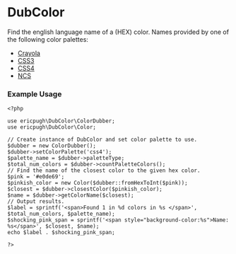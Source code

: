 # DubColor

Find the english language name of a (HEX) color. Names provided by one of the following color palettes:
* [Crayola](https://www.wikiwand.com/en/List_of_Crayola_crayon_colors)
* [CSS3](https://drafts.csswg.org/css-color-3/)
* [CSS4](https://drafts.csswg.org/css-color/)
* [NCS](https://en.wikipedia.org/wiki/Natural_Color_System)


### Example Usage

```
<?php

use ericpugh\DubColor\ColorDubber;
use ericpugh\DubColor\Color;

// Create instance of DubColor and set color palette to use.
$dubber = new ColorDubber();
$dubber->setColorPalette('css4');
$palette_name = $dubber->paletteType;
$total_num_colors = $dubber->countPaletteColors();
// Find the name of the closest color to the given hex color.
$pink = '#e0de69';
$pinkish_color = new Color($dubber::fromHexToInt($pink));
$closest = $dubber->closestColor($pinkish_color);
$name = $dubber->getColorName($closest);
// Output results.
$label = sprintf('<span>Found 1 in %d colors in %s </span>', $total_num_colors, $palette_name);
$shocking_pink_span = sprintf('<span style="background-color:%s">Name: %s</span>', $closest, $name);
echo $label . $shocking_pink_span;

?>
```